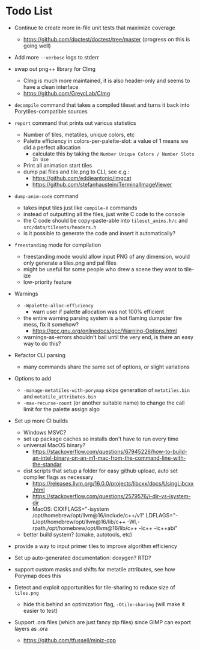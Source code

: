 # Todo List

+ Continue to create more in-file unit tests that maximize coverage
  + https://github.com/doctest/doctest/tree/master (progress on this is going well)

+ Add more `--verbose` logs to stderr

+ swap out png++ library for CImg
  + CImg is much more maintained, it is also header-only and seems to have a clean interface
  + https://github.com/GreycLab/CImg

+ `decompile` command that takes a compiled tileset and turns it back into Porytiles-compatible sources

+ `report` command that prints out various statistics
  + Number of tiles, metatiles, unique colors, etc
  + Palette efficiency in colors-per-palette-slot: a value of 1 means we did a perfect allocation
    + calculate this by taking the `Number Unique Colors / Number Slots In Use`
  + Print all animation start tiles
  + dump pal files and tile.png to CLI, see e.g.:
    + https://github.com/eddieantonio/imgcat
    + https://github.com/stefanhaustein/TerminalImageViewer

+ `dump-anim-code` command
  + takes input tiles just like `compile-X` commands
  + instead of outputting all the files, just write C code to the console
  + the C code should be copy-paste-able into `tileset_anims.h/c` and `src/data/tilesets/headers.h`
  + is it possible to generate the code and insert it automatically?

+ `freestanding` mode for compilation
  + freestanding mode would allow input PNG of any dimension, would only generate a tiles.png and pal files
  + might be useful for some people who drew a scene they want to tile-ize
  + low-priority feature

+ Warnings
  + `-Wpalette-alloc-efficiency`
    + warn user if palette allocation was not 100% efficient
  + the entire warning parsing system is a hot flaming dumpster fire mess, fix it somehow?
    + https://gcc.gnu.org/onlinedocs/gcc/Warning-Options.html
  + warnings-as-errors shouldn't bail until the very end, is there an easy way to do this?

+ Refactor CLI parsing
  + many commands share the same set of options, or slight variations

+ Options to add
  + `-manage-metatiles-with-porymap` skips generation of `metatiles.bin` and `metatile_attributes.bin`
  + `-max-recurse-count` (or another suitable name) to change the call limit for the palette assign algo

+ Set up more CI builds
  + Windows MSVC?
  + set up package caches so installs don't have to run every time
  + universal MacOS binary?
    + https://stackoverflow.com/questions/67945226/how-to-build-an-intel-binary-on-an-m1-mac-from-the-command-line-with-the-standar
  + dist scripts that setup a folder for easy github upload, auto set compiler flags as necessary
    + https://releases.llvm.org/16.0.0/projects/libcxx/docs/UsingLibcxx.html
    + https://stackoverflow.com/questions/2579576/i-dir-vs-isystem-dir
    + MacOS:
      CXXFLAGS="-isystem /opt/homebrew/opt/llvm@16/include/c++/v1" LDFLAGS="-L/opt/homebrew/opt/llvm@16/lib/c++ -Wl,-rpath,/opt/homebrew/opt/llvm@16/lib/c++ -lc++ -lc++abi"
  + better build system? (cmake, autotools, etc)

+ provide a way to input primer tiles to improve algorithm efficiency

+ Set up auto-generated documentation: doxygen? RTD?

+ support custom masks and shifts for metatile attributes, see how Porymap does this

+ Detect and exploit opportunities for tile-sharing to reduce size of `tiles.png`
  + hide this behind an optimization flag, `-Otile-sharing` (will make it easier to test)

+ Support .ora files (which are just fancy zip files) since GIMP can export layers as .ora
  + https://github.com/tfussell/miniz-cpp
